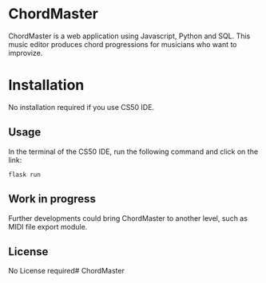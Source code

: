 # ChordMaster

ChordMaster is a web application using Javascript, Python and SQL. This music editor produces chord progressions for musicians who want to improvize.

# Installation

No installation required if you use CS50 IDE.

## Usage

In the terminal of the CS50 IDE, run the following command and click on the link:
```
flask run
```

## Work in progress

Further developments could bring ChordMaster to another level, such as MIDI file export module.

## License

No License required# ChordMaster
